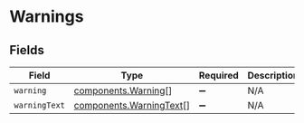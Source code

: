 # Warnings


## Fields

| Field                                                              | Type                                                               | Required                                                           | Description                                                        |
| ------------------------------------------------------------------ | ------------------------------------------------------------------ | ------------------------------------------------------------------ | ------------------------------------------------------------------ |
| `warning`                                                          | [components.Warning](../../models/components/warning.md)[]         | :heavy_minus_sign:                                                 | N/A                                                                |
| `warningText`                                                      | [components.WarningText](../../models/components/warningtext.md)[] | :heavy_minus_sign:                                                 | N/A                                                                |